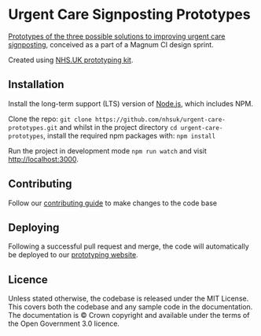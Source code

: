 # Urgent Care Signposting Prototypes

<a href="https://nhsuk-urgent-care-prototypes-main.azurewebsites.net/">Prototypes of the three possible solutions to improving urgent care signposting</a>, conceived as a part of a Magnum CI design sprint.

Created using <a href="https://github.com/nhsuk/frontend">NHS.UK prototyping kit</a>.

## Installation

Install the long-term support (LTS) version of <a href="https://nodejs.org/en/">Node.js</a>, which includes NPM.

Clone the repo: `git clone https://github.com/nhsuk/urgent-care-prototypes.git` and whilst in the project directory `cd urgent-care-prototypes`, install the required npm packages with: `npm install`

Run the project in development mode `npm run watch` and visit <a href="http://localhost:3000">http://localhost:3000</a>.

## Contributing

Follow our [contributing guide](https://github.com/nhsuk/frontend/blob/master/.github/CONTRIBUTING.md) to make changes to the code base

## Deploying

 Following a successful pull request and merge, the code will automatically be deployed to our <a href="https://nhsuk-urgent-care-prototypes-main.azurewebsites.net/">prototyping website</a>.


## Licence

Unless stated otherwise, the codebase is released under the MIT License. This covers both the codebase and any sample code in the documentation. The documentation is © Crown copyright and available under the terms of the Open Government 3.0 licence.
